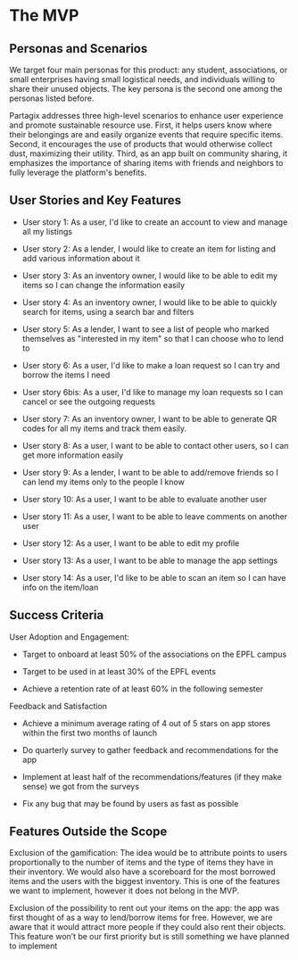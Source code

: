 # The MVP

## Personas and Scenarios

We target four main personas for this product: any student, associations, or small enterprises having small logistical needs, and individuals willing to share their unused objects. The key persona is the second one among the personas listed before.

Partagix addresses three high-level scenarios to enhance user experience and promote sustainable resource use. First, it helps users know where their belongings are and easily organize events that require specific items. Second, it encourages the use of products that would otherwise collect dust, maximizing their utility. Third, as an app built on community sharing, it emphasizes the importance of sharing items with friends and neighbors to fully leverage the platform's benefits.


## User Stories and Key Features


- User story 1:
As a user, I'd like to create an account to view and manage all my listings

- User story 2:
As a lender, I would like to create an item for listing and add various information about it

- User story 3:
As an inventory owner, I would like to be able to edit my items so I can change the information easily

- User story 4:
As an inventory owner, I would like to be able to quickly search for items, using a search bar and filters

- User story 5:
As a lender, I want to see a list of people who marked themselves as "interested in my item" so that I can choose who to lend to

- User story 6:
As a user, I'd like to make a loan request so I can try and borrow the items I need

- User story 6bis:
As a user, I'd like to manage my loan requests so I can cancel or see the outgoing requests

- User story 7:
As an inventory owner, I want to be able to generate QR codes for all my items and track them easily.

- User story 8:
As a user, I want to be able to contact other users, so I can get more information easily

- User story 9:
As a lender, I want to be able to add/remove friends so I can lend my items only to the people I know

- User story 10:
As a user, I want to be able to evaluate another user

- User story 11:
As a user, I want to be able to leave comments on another user

- User story 12:
As a user, I want to be able to edit my profile

- User story 13:
As a user, I want to be able to manage the app settings

- User story 14:
As a user, I'd like to be able to scan an item so I can have info on the item/loan


## Success Criteria

User Adoption and Engagement:

- Target to onboard at least 50% of the associations on the EPFL campus

- Target to be used in at least 30% of the EPFL events
  
- Achieve a retention rate of at least 60% in the following semester
  

Feedback and Satisfaction
- Achieve a minimum average rating of 4 out of 5 stars on app stores within the first two months of launch
  
- Do quarterly survey to gather feedback and recommendations for the app
  
- Implement at least half of the recommendations/features (if they make sense) we got from the surveys
  
- Fix any bug that may be found by users as fast as possible


## Features Outside the Scope

Exclusion of the gamification: The idea would be to attribute points to users proportionally to the number of items and the type of items they have in their inventory. We would also have a scoreboard for the most borrowed items and the users with the biggest inventory. This is one of the features we want to implement, however it does not belong in the MVP.

Exclusion of the possibility to rent out your items on the app: the app was first thought of as a way to lend/borrow items for free. However, we are aware that it would attract more people if they could also rent their objects. This feature won’t be our first priority but is still something we have planned to implement


[comment]: <> (*Describe the value proposition and argue that it is:*)

[comment]: <> (*1. Easy to communicate*)

[comment]: <> (*2. Defensible*)

[comment]: <> (*3. Relevant*)

